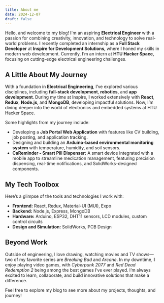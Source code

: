 ```yaml
---
title: About me
date: 2024-12-07
draft: false
---
```

Hello, and welcome to my blog! I'm an aspiring **Electrical Engineer** with a passion for combining creativity, innovation, and technology to solve real-world problems. I recently completed an internship as a **Full Stack Developer** at **Inspire for Development Solutions**, where I honed my skills in modern web development. Currently, I’m an intern at **HTU Hacker Space**, focusing on cutting-edge electrical engineering challenges.

## A Little About My Journey

With a foundation in **Electrical Engineering**, I’ve explored various disciplines, including **full-stack development**, **robotics**, and **app development**. During my time at Inspire, I worked extensively with **React**, **Redux**, **Node.js**, and **MongoDB**, developing impactful solutions. Now, I’m diving deeper into the world of electronics and embedded systems at HTU Hacker Space.

Some highlights from my journey include:

- Developing a **Job Portal Web Application** with features like CV building, job posting, and application tracking.
- Designing and building an **Arduino-based environmental monitoring system** with temperature, humidity, and soil sensors.
- **CaReminder - Smart Pill Dispenser:** A smart device integrated with a mobile app to streamline medication management, featuring precision dispensing, real-time notifications, and SolidWorks-designed components.  


## My Tech Toolbox

Here’s a glimpse of the tools and technologies I work with:

- **Frontend:** React, Redux, Material-UI (MUI), Expo  
- **Backend:** Node.js, Express, MongoDB  
- **Hardware:** Arduino, ESP32, DHT11 sensors, LCD modules, custom control circuits  
- **Design and Simulation:** SolidWorks, PCB Design  


## Beyond Work

Outside of engineering, I love drawing, watching movies and TV shows—two of my favorite series are *Breaking Bad* and *Arcane*. In my downtime, I enjoy playing video games, with *Cyberpunk 2077* and *Red Dead Redemption 2* being among the best games I’ve ever played. I’m always excited to learn, collaborate, and build innovative solutions that make a difference.  
 

Feel free to explore my blog to see more about my projects, thoughts, and journey!
